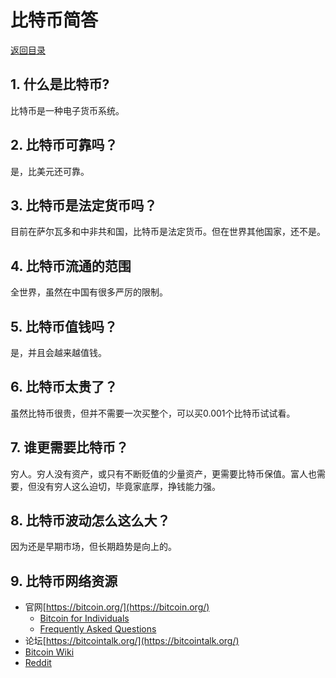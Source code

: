 # 比特币简答

[返回目录](../index.md)

## 1. 什么是比特币?

比特币是一种电子货币系统。

## 2. 比特币可靠吗？

是，比美元还可靠。

## 3. 比特币是法定货币吗？

目前在萨尔瓦多和中非共和国，比特币是法定货币。但在世界其他国家，还不是。

## 4. 比特币流通的范围

全世界，虽然在中国有很多严厉的限制。

## 5. 比特币值钱吗？

是，并且会越来越值钱。

## 6. 比特币太贵了？

虽然比特币很贵，但并不需要一次买整个，可以买0.001个比特币试试看。

## 7. 谁更需要比特币？

穷人。穷人没有资产，或只有不断贬值的少量资产，更需要比特币保值。富人也需要，但没有穷人这么迫切，毕竟家底厚，挣钱能力强。

## 8. 比特币波动怎么这么大？

因为还是早期市场，但长期趋势是向上的。

## 9. 比特币网络资源

* 官网[https://bitcoin.org/](https://bitcoin.org/)
  * [Bitcoin for Individuals](https://bitcoin.org/en/bitcoin-for-individuals)
  * [Frequently Asked Questions](https://bitcoin.org/en/faq)
* 论坛[https://bitcointalk.org/](https://bitcointalk.org/)
* [Bitcoin Wiki](https://en.bitcoin.it/wiki/Main_Page)
* [Reddit](https://www.reddit.com/r/Bitcoin)